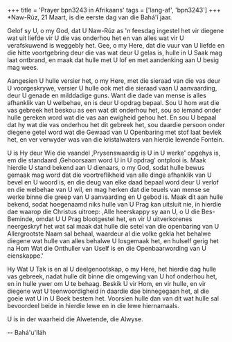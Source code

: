 +++
title = 'Prayer bpn3243 in Afrikaans'
tags = ['lang-af', 'bpn3243']
+++
*Naw-Rúz, 21 Maart, is die eerste dag van die Bahá'í jaar.

 

Gelof sy U, o my God, dat U Naw-Rúz as 'n feesdag ingestel het vir diegene wat uit liefde vir U die vas onderhou het en van alles wat vir U verafskuwend is weggebly het. Gee, o my Here, dat die vuur van U liefde en die hitte voortgebring deur die vas wat deur U gelas is, hulle in U Saak mag laat ontbrand, en maak dat hulle met U lof en met aandenking aan U besig mag wees.

Aangesien U hulle versier het, o my Here, met die sieraad van die vas deur U voorgeskrywe, versier U hulle ook met die sieraad vaan U aanvaarding, deur U genade en milddadige guns. Want die dade van mense is alles afhanklik van U welbehae, en is deur U opdrag bepaal. Sou U hom wat die vas gebreek het beskou as een wat dit onderhou het, sou so iemand onder hulle gereken word wat die vas aan ewigheid gehou het. En sou U bepaal dat hy wat die vas onderhou het dit gebreek het, sou daardie persoon onder diegene getel word wat die Gewaad van U Openbaring met stof laat bevlek het, en ver verwyder was van die kristalwaters van hierdie lewende Fontein.

U is Hy deur Wie die vaandel ,Prysenswaardig is U in U werke' opgehys is, em die standaard ,Gehoorsaam word U in U opdrag' ontplooi is. Maak hierdie U stand bekend aan U dienaars, o my God, sodat hulle bewus gemaak mag word dat die voortreflikheid van alle dinge afhanklik van U bevel en U woord is, en die deug van elke daad bepaal word deur U verlof en die welbehae van U wil, en mag herken dat die teuels van mense se werke binne die greep van U aanvaarding en U gebod is. Maak dit aan hulle bekend, sodat hoegenaamd niks hulle van U Prag kan uitsluit nie, in hierdie dae waarop die Christus uitroep: ,Alle heerskappy sy aan U, o U die Bes-Beminde, omdat U U Prag blootgestel het, en vir U uitverkorenes neergeskryf het wat sal maak dat hulle die setel van die openbaring van U Allergrootste Naam sal behaal, waardeur al die volke gekla het behalwe diegene wat hulle van alles behalwe U losgemaak het, en hulself gerig het na Hom Wat die Onthuller van Uself is en die Openbaarwording van U eienskappe.'

Hy Wat U Tak is en al U deelgenootskap, o my Here, het hierdie dag hulle vas gebreek, nadat hulle dit binne die omgewing van U hof onderhou het, en in hulle ywer om U te behaag. Beskik U vir Hom, en vir hulle, en vir diegene wat U teenwoordigheid in daardie dae binnegegaan het, al die goeie wat U in U Boek bestem het. Voorsien hulle dan van dit wat hulle sal bevoordeel beide in hierdie lewe en in die lewe hiernamaals.

U is in der waarheid die Alwetende, die Alwyse.

-- Bahá'u'lláh
